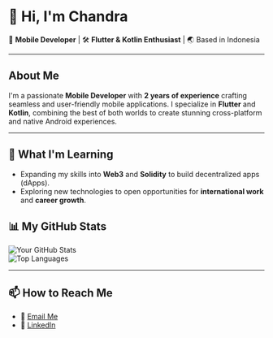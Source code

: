 # 👋 Hi, I'm Chandra 

🚀 **Mobile Developer** | 🛠 **Flutter & Kotlin Enthusiast** | 🌏 Based in Indonesia  

---

## About Me  

I'm a passionate **Mobile Developer** with **2 years of experience** crafting seamless and user-friendly mobile applications. I specialize in **Flutter** and **Kotlin**, combining the best of both worlds to create stunning cross-platform and native Android experiences.

---


## 🌱 What I'm Learning  
- Expanding my skills into **Web3** and **Solidity** to build decentralized apps (dApps).  
- Exploring new technologies to open opportunities for **international work** and **career growth**.  


## 📊 My GitHub Stats  

![Your GitHub Stats](https://github-readme-stats.vercel.app/api?username=Chndr-3&show_icons=true&theme=radical)  
![Top Languages](https://github-readme-stats.vercel.app/api/top-langs/?username=Chndr-3&layout=compact&theme=radical)  

---

## 📫 How to Reach Me  
- 💌 [Email Me](mailto:chandrawjy391@gmail.com)  
- 💼 [LinkedIn](https://www.linkedin.com/in/chandra-wjy)  


